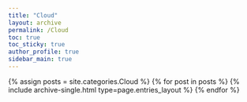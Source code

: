 ```yaml
---
title: "Cloud"
layout: archive
permalink: /Cloud
toc: true
toc_sticky: true
author_profile: true
sidebar_main: true
---
```



{% assign posts = site.categories.Cloud %}
{% for post in posts %} {% include archive-single.html type=page.entries_layout %} {% endfor %}